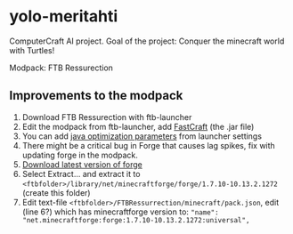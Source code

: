 yolo-meritahti
==============

ComputerCraft AI project. Goal of the project: Conquer the minecraft world with Turtles!

Modpack: FTB Ressurection

Improvements to the modpack
---------------------------

1. Download FTB Ressurection with ftb-launcher
2. Edit the modpack from ftb-launcher, add [FastCraft](http://forum.industrial-craft.net/index.php?page=Thread&threadID=10820) (the .jar file)
3. You can add [java optimization parameters](http://pastebin.com/aL8zwnK2) from launcher settings
4. There might be a critical bug in Forge that causes lag spikes, fix with updating forge in the modpack.
  1. [Download latest version of forge](http://files.minecraftforge.net/maven/net/minecraftforge/forge/1.7.10-10.13.2.1272/forge-1.7.10-10.13.2.1272-installer.jar)
  2. Select Extract... and extract it to `<ftbfolder>/library/net/minecraftforge/forge/1.7.10-10.13.2.1272` (create this folder)
  3. Edit text-file `<ftbfolder>/FTBRessurrection/minecraft/pack.json`, edit (line 6?) which has minecraftforge version to: `"name": "net.minecraftforge:forge:1.7.10-10.13.2.1272:universal",`
